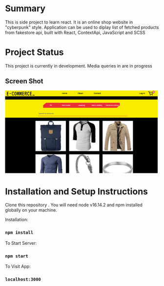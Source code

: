 # Summary

This is side project to learn react.
It is an online shop website in "cyberpunk" style. Application can be used to diplay list of fetched products from fakestore api, built with React, ContextApi, JavaScript and SCSS

# Project Status
This project is currently in development. Media queries in are in progress

## Screen Shot

<img src="/screen_shots/screen_shot.png" width="500">

# Installation and Setup Instructions

Clone this repository . You will need node v16.14.2 and npm installed globally on your machine.

Installation:

### `npm install`

To Start Server:

### `npm start`

To Visit App:

### `localhost:3000`


